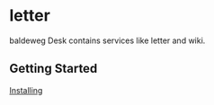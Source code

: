 # letter

baldeweg Desk contains services like letter and wiki.

## Getting Started

[Installing](https://github.com/abaldeweg/desk_docu/blob/main/README.md)

